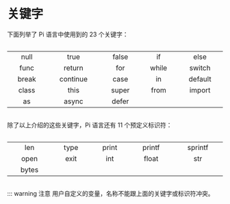 # 关键字

下面列举了 Pi 语言中使用到的 23 个关键字：

<table style="display: inline-table; width: 100%; text-align: center">
<tr>
<td>null</td><td>true</td><td>false</td><td>if</td><td>else</td>
</tr>
<tr>
<td>func</td><td>return</td><td>for</td><td>while</td><td>switch</td>
</tr>
<tr>
<td>break</td><td>continue</td><td>case</td><td>in</td><td>default</td>
</tr>
<tr>
<td>class</td><td>this</td><td>super</td><td>from</td><td>import</td>
</tr>
<tr>
<td>as</td><td>async</td><td>defer</td><td></td><td></td>
</tr>
</table>

除了以上介绍的这些关键字，Pi 语言还有 11 个预定义标识符：

<table style="display: inline-table; width: 100%; text-align: center">
<tr>
<td>len</td><td>type</td><td>print</td><td>printf</td><td>sprintf</td>
</tr>
<tr>
<td>open</td><td>exit</td><td>int</td><td>float</td><td>str</td>
</tr>
<tr>
<td>bytes</td><td></td><td></td><td></td><td></td>
</tr>
</table>

::: warning 注意
用户自定义的变量，名称不能跟上面的关键字或标识符冲突。